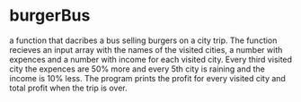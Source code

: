 # burgerBus

a function that dacribes a bus selling burgers on a city trip.
The function recieves an input array with the names of the visited cities, a number with expences and a number with income for each visited city.
Every third visited city the expences are 50% more and every 5th city is raining and the income is 10% less.
The program prints the profit for every visited city and total profit when the trip is over. 
